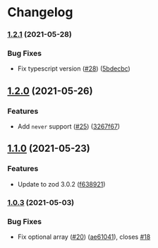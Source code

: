# Changelog

### [1.2.1](https://www.github.com/fabien0102/ts-to-zod/compare/v1.2.0...v1.2.1) (2021-05-28)


### Bug Fixes

* Fix typescript version ([#28](https://www.github.com/fabien0102/ts-to-zod/issues/28)) ([5bdecbc](https://www.github.com/fabien0102/ts-to-zod/commit/5bdecbca185622515442b25e8df4c5d7c8b9c88d))

## [1.2.0](https://www.github.com/fabien0102/ts-to-zod/compare/v1.1.0...v1.2.0) (2021-05-26)


### Features

* Add `never` support ([#25](https://www.github.com/fabien0102/ts-to-zod/issues/25)) ([3267f67](https://www.github.com/fabien0102/ts-to-zod/commit/3267f67cab2bc2c4793bb7ec340f65dcd0df0a3d))

## [1.1.0](https://www.github.com/fabien0102/ts-to-zod/compare/v1.0.3...v1.1.0) (2021-05-23)


### Features

* Update to zod 3.0.2 ([f638921](https://www.github.com/fabien0102/ts-to-zod/commit/f638921f345733752436af53cffa2f2bdaecf903))

### [1.0.3](https://www.github.com/fabien0102/ts-to-zod/compare/v1.0.2...v1.0.3) (2021-05-03)


### Bug Fixes

* Fix optional array ([#20](https://www.github.com/fabien0102/ts-to-zod/issues/20)) ([ae61041](https://www.github.com/fabien0102/ts-to-zod/commit/ae610410b1a6d8caeaa4caa614bf2d69613a6f36)), closes [#18](https://www.github.com/fabien0102/ts-to-zod/issues/18)
